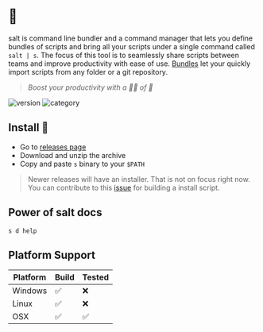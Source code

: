 # 🧂

salt is command line bundler and a command manager that lets you define bundles
of scripts and bring all your scripts under a single command called `salt | s`.
The focus of this tool is to seamlessly share scripts between teams and improve
productivity with ease of use. [Bundles](#salt-bundle) let your quickly import
scripts from any folder or a git repository.

> _Boost your productivity with a 🤏🏻 of 🧂_

![version](https://img.shields.io/badge/version-v0.1.0-orange)
![category](https://img.shields.io/badge/beta-teal)

## Install 🧂

- Go to [releases page]()
- Download and unzip the archive
- Copy and paste `s` binary to your `$PATH`

> Newer releases will have an installer. That is not on focus right now. You can
> contribute to this [issue]() for building a install script.

## Power of salt docs

```
s d help
```

## Platform Support

| Platform | Build | Tested |
| -------- | ----- | ------ |
| Windows  | ✅    | ❌     |
| Linux    | ✅    | ❌     |
| OSX      | ✅    | ✅     |

